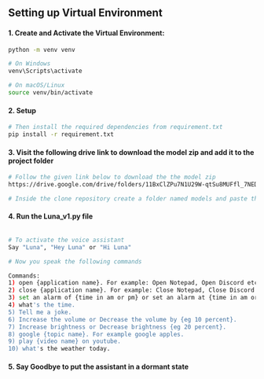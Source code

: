 ## Setting up Virtual Environment

#### 1. Create and Activate the Virtual Environment:
```sh
python -m venv venv

# On Windows
venv\Scripts\activate

# On macOS/Linux
source venv/bin/activate

```
 
#### 2. Setup
```sh
# Then install the required dependencies from requirement.txt
pip install -r requirement.txt

```

#### 3. Visit the following drive link to download the model zip and add it to the project folder
```sh
# Follow the given link below to download the the model zip
https://drive.google.com/drive/folders/11BxClZPu7N1U29W-qtSu8MUFfl_7NEDA?usp=sharing

```

```sh
# Inside the clone repository create a folder named models and paste the extracted zip folder sr_test_2 inside the models folder
```

#### 4. Run the Luna_v1.py file

```sh

# To activate the voice assistant
Say "Luna", "Hey Luna" or "Hi Luna"

# Now you speak the following commands

Commands:
1) open {application name}. For example: Open Notepad, Open Discord etc.
2) close {application name}. For example: Close Notepad, Close Discord etc.
3) set an alarm of {time in am or pm} or set an alarm at {time in am or pm}. For example: set an alarm for 12 am.
4) what's the time.
5) Tell me a joke.
6) Increase the volume or Decrease the volume by {eg 10 percent}.
7) Increase brightness or Decrease brightness {eg 20 percent}.
8) google {topic name}. For example google apples.
9) play {video name} on youtube.
10) what's the weather today.

```

#### 5. Say Goodbye to put the assistant in a dormant state

